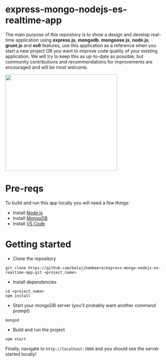 # express-mongo-nodejs-es-realtime-app
The main purpose of this repository is to show a design and develop real-time application using **express.js**, **mongodb**, **mongoose.js**, **node.js**, **grunt.js** and **es6** features, use this application as a reference when you start a new project OR you want to improve code quality of your existing application. We will try to keep this as up-to-date as possible, but community contributions and recommendations for improvements are encouraged and will be most welcome.




<img src="https://yt3.ggpht.com/a/AGF-l793nM79HE9zfuL0DKN5Gb-MsCM_v3nDt2S1kQ=s900-c-k-c0xffffffff-no-rj-mo" width="350" height="300">

# Pre-reqs
To build and run this app locally you will need a few things:
- Install [Node.js](https://nodejs.org/en/)
- Install [MongoDB](https://docs.mongodb.com/manual/installation/)
- Install [VS Code](https://code.visualstudio.com/)

# Getting started
- Clone the repository
 
```
git clone https://github.com/balajihambeere/express-mongo-nodejs-es-realtime-app.git <project_name>

```
- Install dependencies

```
cd <project_name>
npm install

```

- Start your mongoDB server (you'll probably want another command prompt)

```
mongod

```
- Build and run the project


```
npm start
```


Finally, navigate to `http://localhost:3000` and you should see the server started locally!

